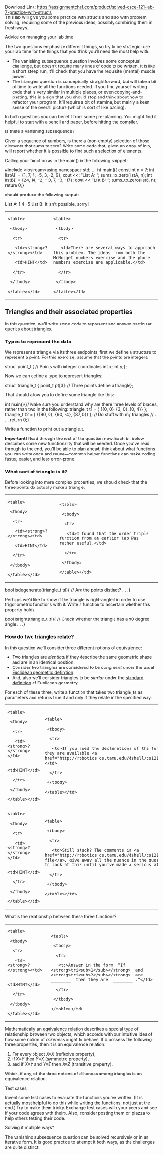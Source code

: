 Download Link: https://assignmentchef.com/product/solved-csce-121-lab-7-practice-with-structs
<br>
This lab will give you some practice with structs and also with problem solving, requiring some of the previous ideas, possibly combining them in fresh ways.

Advice on managing your lab time

The two questions emphasize different things, so try to be strategic: use your lab time for the things that you think you’ll need the most help with.

<ul>

 <li>The vanishing subsequence question involves some conceptual challenge, but doesn’t require many lines of code to be written. It is like a short steep run, it’ll check that you have the requisite (mental) muscle power.</li>

 <li>The triangles question is conceptually straightforward, but will take a bit of time to write all the functions needed. If you find yourself writing code that is very similar in multiple places, or even copying-and-pasting, this is a sign that you should stop and think about how to refactor your program. It’ll require a bit of stamina, but mainly a keen sense of the overall picture (which is sort of like pacing).</li>

</ul>

In both questions you can benefit from some pre-planning. You might find it helpful to start with a pencil and paper, before hitting the compiler.

Is there a vanishing subsequence?

Given a sequence of numbers, is there a (non-empty) selection of those elements that sums to zero? Write some code that, given an array of ints, will report whether it is possible to find such a selection of elements.

Calling your function as in the main() in the following snippet:

#include &lt;iostream&gt;using namespace std; … int main(){    const int n = 7;    int listA[] = {1, 7, 4, -5, 3, -2, 9};     cout &lt;&lt;; “List A: “;    sums_to_zero(listA, n);     int listB[] = {24, 14, -2, -10, 7, -3, -17};    cout &lt;&lt; “List B: “;    sums_to_zero(listB, n);     return 0;}

should produce the following output:

List A: 1 4 -5 List B: It isn’t possible, sorry!

<table>

 <tbody>

  <tr>

   <td>

    <table>

     <tbody>

      <tr>

       <td><strong>?</strong></td>

       <td>HINT</td>

      </tr>

     </tbody>

    </table></td>

   <td>

    <table>

     <tbody>

      <tr>

       <td>There are several ways to approach this problem. The ideas from both the McNugget numbers exercise and the phone numbers exercise are applicable.</td>

      </tr>

     </tbody>

    </table></td>

  </tr>

 </tbody>

</table>

<h2>Triangles and their associated properties</h2>

In this question, we’ll write some code to represent and answer particular queries about triangles.

<h3>Types to represent the data</h3>

We represent a triangle via its three endpoints; first we define a structure to represent a point. For this exercise, assume that the points are integers:

struct point_t { // Points with integer coordinates    int x;     int y;};

Now we can define a type to represent triangles:

struct triangle_t {    point_t pt[3]; // Three points define a triangle};

That should allow you to define some triangle like this:

int main(){// Make sure you understand why are there three levels of braces, rather than two in the following:        triangle_t t1 = { {{0, 0}, {3, 0}, {0, 4}} };         triangle_t t2 = { {{90, 0}, {90, -4}, {87, 0}} };         // Do stuff with my triangles        //  . . .         return 0;}

Write a function to print out a triangle_t.

<strong>Important!</strong> Read through the rest of the question now. Each bit below describes some new functionality that will be needed. Once you’ve read through to the end, you’ll be able to plan ahead; think about what functions you can write once and reuse—common helper functions can make coding faster, easier, and less error-prone.

<h3>What sort of triangle is it?</h3>

Before looking into more complex properties, we should check that the three points do actually make a triangle.

<table>

 <tbody>

  <tr>

   <td>

    <table>

     <tbody>

      <tr>

       <td><strong>?</strong></td>

       <td>HINT</td>

      </tr>

     </tbody>

    </table></td>

   <td>

    <table>

     <tbody>

      <tr>

       <td>I found that the order_triple function from an earlier lab was rather useful.</td>

      </tr>

     </tbody>

    </table></td>

  </tr>

 </tbody>

</table>

bool isdegenerate(triangle_t tri){ // Are the points distinct?    . . .}

Perhaps we’d like to know if the triangle is right-angled in order to use trigonometric functions with it. Write a function to ascertain whether this property holds.

bool isright(triangle_t tri){ // Check whether the triangle has a 90 degree angle    . . .}

<h3>How do two triangles relate?</h3>

In this question we’ll consider three different notions of equivalence:

<ul>

 <li>Two triangles are <em>identical</em> if they describe the same geometric shape and are in an identical position.</li>

 <li>Consider two triangles are considered to be <em>congruent</em> under the usual <a href="https://en.wikipedia.org/wiki/Congruence_(geometry)">Euclidean geometric definition</a>.</li>

 <li>And, also we’ll consider triangles to be <em>similar</em> under the <a href="https://en.wikipedia.org/wiki/Similarity_(geometry)">standard definition</a> of Euclidean geometry.</li>

</ul>

For each of these three, write a function that takes two triangle_ts as parameters and returns true if and only if they relate in the specified way.

<table>

 <tbody>

  <tr>

   <td>

    <table>

     <tbody>

      <tr>

       <td><strong>?</strong></td>

       <td>HINT</td>

      </tr>

     </tbody>

    </table></td>

   <td>

    <table>

     <tbody>

      <tr>

       <td>If you need the declarations of the functions as a starting point, they are available <a href="http://robotics.cs.tamu.edu/dshell/cs121/l7/tris_hint1.cpp">here</a>.</td>

      </tr>

     </tbody>

    </table></td>

  </tr>

  <tr>

   <td>

    <table>

     <tbody>

      <tr>

       <td><strong>?</strong></td>

       <td>HINT</td>

      </tr>

     </tbody>

    </table></td>

   <td colspan="2">

    <table>

     <tbody>

      <tr>

       <td>Still stuck? The comments in <a href="http://robotics.cs.tamu.edu/dshell/cs121/l7/tris_hint2.cpp">this file</a>. give away all the nuance in the question. It is probably best not to look at this until you’ve made a serious attempt on your own.</td>

      </tr>

     </tbody>

    </table></td>

  </tr>

 </tbody>

</table>

What is the relationship between these three functions?

<table>

 <tbody>

  <tr>

   <td>

    <table>

     <tbody>

      <tr>

       <td><strong>?</strong></td>

       <td>HINT</td>

      </tr>

     </tbody>

    </table></td>

   <td>

    <table>

     <tbody>

      <tr>

       <td>Answer in the form: “If  <strong>tri<sub>1</sub></strong>  and  <strong>tri<sub>2</sub></strong>  are  ________  then they are  ________ .”</td>

      </tr>

     </tbody>

    </table></td>

  </tr>

 </tbody>

</table>

Mathematically an <a href="https://en.wikipedia.org/wiki/Equivalence_relation">equivalence relation</a> describes a special type of relationship between two objects, which accords with our intuitive idea of how some notion of <em>alikeness</em> ought to behave. If ≡ possess the following three properties, then it is an equivalence relation:

<ol>

 <li>For every object <em>X</em>≡<em>X</em> (reflexive property),</li>

 <li>if <em>X</em>≡<em>Y</em> then <em>Y</em>≡<em>X</em> (symmetric property),</li>

 <li>and if <em>X</em>≡<em>Y</em> and <em>Y</em>≡<em>Z</em> then <em>X</em>≡<em>Z</em> (transitive property).</li>

</ol>

Which, if any, of the three notions of alikeness among triangles is an equivalence relation.

Test cases

Invent some test cases to evaluate the functions you’ve written. (It is actually most helpful to do this while writing the functions, not just at the end.) Try to make them tricky. Exchange test cases with your peers and see if your code agrees with theirs. Also, consider posting them on piazza to help others testing their code.

Solving it multiple ways*

The vanishing subsequence question can be solved recursively or in an iterative form. It is good practice to attempt it both ways, as the challenges are quite distinct.


